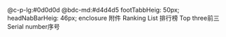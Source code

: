 @c-p-lg:#0d0d0d
@bdc-md:#d4d4d5
footTabbHeig: 50px;
headNabBarHeig: 46px;
enclosure 附件
Ranking List 排行榜
Top three前三
Serial number序号